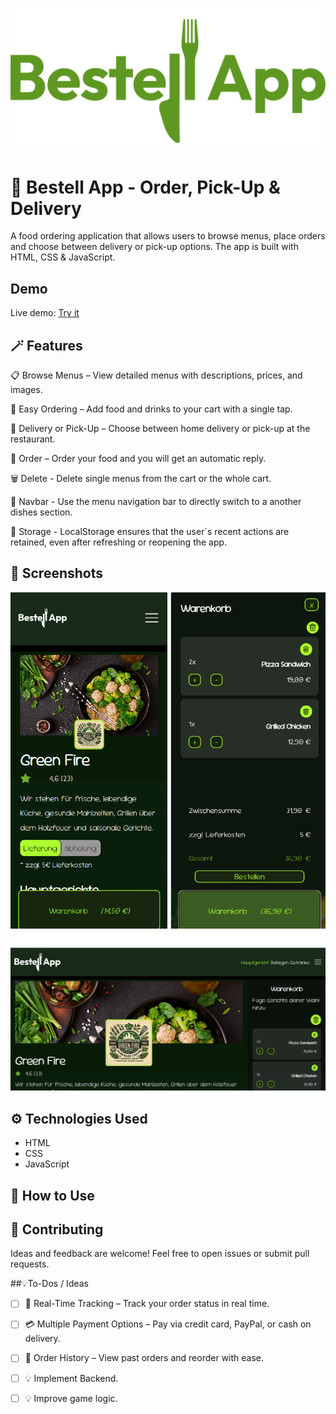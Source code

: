 ![Game Logo](./assets/logo/bestellapp-logo.png)

# 🥙 Bestell App - Order, Pick-Up & Delivery

A food ordering application that allows users to browse menus, place orders and choose between delivery or pick-up options. The app is built with HTML, CSS & JavaScript.

## Demo

Live demo: [Try it](https://michelle-bit-web.github.io/bestell-app)

## 🪄 Features

📋 Browse Menus – View detailed menus with descriptions, prices, and images.

🛒 Easy Ordering – Add food and drinks to your cart with a single tap.

🚗 Delivery or Pick-Up – Choose between home delivery or pick-up at the restaurant.

📨 Order – Order your food and you will get an automatic reply.

🗑️ Delete - Delete single menus from the cart or the whole cart.

🔎 Navbar - Use the menu navigation bar to directly switch to a another dishes section.

🧠 Storage - LocalStorage ensures that the user´s recent actions are retained, even after refreshing or reopening the app. 

## 📸 Screenshots

![App Board](./assets/img/preview-mobile.png)
![App Board](./assets/img/preview-desktop.png)

## ⚙️ Technologies Used

- HTML
- CSS
- JavaScript

## 🫳 How to Use



## 🤝 Contributing

Ideas and feedback are welcome! Feel free to open issues or submit pull requests.

##💡To-Dos / Ideas

- [ ] 📍 Real-Time Tracking – Track your order status in real time.

- [ ] 💳 Multiple Payment Options – Pay via credit card, PayPal, or cash on delivery.

- [ ] 🧾 Order History – View past orders and reorder with ease.

- [ ] 💡 Implement Backend.

- [ ] 💡 Improve game logic.
   


